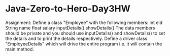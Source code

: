 # Java-Zero-to-Hero-Day3HW
Assignment:    Define a class "Employee" with the following members:  int eid String name float salary inputDetails() showDetails()   The data members should be private and you should use inputDetails() and showDetails() to set the details and to print the details respectively.    Define a driver class "EmployeeDetails" which will drive the entire program i.e. it will contain the main method.
